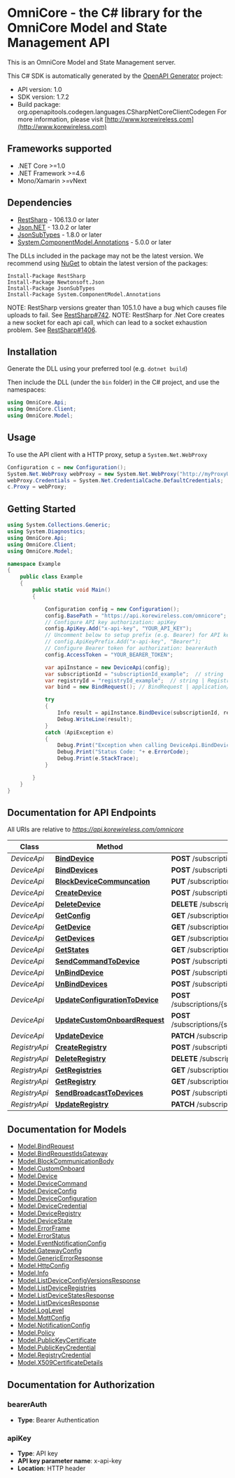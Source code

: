 # OmniCore - the C# library for the OmniCore Model and State Management API

This is an OmniCore Model and State Management server.

This C# SDK is automatically generated by the [OpenAPI Generator](https://openapi-generator.tech) project:

- API version: 1.0
- SDK version: 1.7.2
- Build package: org.openapitools.codegen.languages.CSharpNetCoreClientCodegen
    For more information, please visit [http://www.korewireless.com](http://www.korewireless.com)

<a name="frameworks-supported"></a>
## Frameworks supported
- .NET Core >=1.0
- .NET Framework >=4.6
- Mono/Xamarin >=vNext

<a name="dependencies"></a>
## Dependencies

- [RestSharp](https://www.nuget.org/packages/RestSharp) - 106.13.0 or later
- [Json.NET](https://www.nuget.org/packages/Newtonsoft.Json/) - 13.0.2 or later
- [JsonSubTypes](https://www.nuget.org/packages/JsonSubTypes/) - 1.8.0 or later
- [System.ComponentModel.Annotations](https://www.nuget.org/packages/System.ComponentModel.Annotations) - 5.0.0 or later

The DLLs included in the package may not be the latest version. We recommend using [NuGet](https://docs.nuget.org/consume/installing-nuget) to obtain the latest version of the packages:
```
Install-Package RestSharp
Install-Package Newtonsoft.Json
Install-Package JsonSubTypes
Install-Package System.ComponentModel.Annotations
```

NOTE: RestSharp versions greater than 105.1.0 have a bug which causes file uploads to fail. See [RestSharp#742](https://github.com/restsharp/RestSharp/issues/742).
NOTE: RestSharp for .Net Core creates a new socket for each api call, which can lead to a socket exhaustion problem. See [RestSharp#1406](https://github.com/restsharp/RestSharp/issues/1406).

<a name="installation"></a>
## Installation
Generate the DLL using your preferred tool (e.g. `dotnet build`)

Then include the DLL (under the `bin` folder) in the C# project, and use the namespaces:
```csharp
using OmniCore.Api;
using OmniCore.Client;
using OmniCore.Model;
```
<a name="usage"></a>
## Usage

To use the API client with a HTTP proxy, setup a `System.Net.WebProxy`
```csharp
Configuration c = new Configuration();
System.Net.WebProxy webProxy = new System.Net.WebProxy("http://myProxyUrl:80/");
webProxy.Credentials = System.Net.CredentialCache.DefaultCredentials;
c.Proxy = webProxy;
```

<a name="getting-started"></a>
## Getting Started

```csharp
using System.Collections.Generic;
using System.Diagnostics;
using OmniCore.Api;
using OmniCore.Client;
using OmniCore.Model;

namespace Example
{
    public class Example
    {
        public static void Main()
        {

            Configuration config = new Configuration();
            config.BasePath = "https://api.korewireless.com/omnicore";
            // Configure API key authorization: apiKey
            config.ApiKey.Add("x-api-key", "YOUR_API_KEY");
            // Uncomment below to setup prefix (e.g. Bearer) for API key, if needed
            // config.ApiKeyPrefix.Add("x-api-key", "Bearer");
            // Configure Bearer token for authorization: bearerAuth
            config.AccessToken = "YOUR_BEARER_TOKEN";

            var apiInstance = new DeviceApi(config);
            var subscriptionId = "subscriptionId_example";  // string | Subscription ID
            var registryId = "registryId_example";  // string | Registry ID
            var bind = new BindRequest(); // BindRequest | application/json

            try
            {
                Info result = apiInstance.BindDevice(subscriptionId, registryId, bind);
                Debug.WriteLine(result);
            }
            catch (ApiException e)
            {
                Debug.Print("Exception when calling DeviceApi.BindDevice: " + e.Message );
                Debug.Print("Status Code: "+ e.ErrorCode);
                Debug.Print(e.StackTrace);
            }

        }
    }
}
```

<a name="documentation-for-api-endpoints"></a>
## Documentation for API Endpoints

All URIs are relative to *https://api.korewireless.com/omnicore*

Class | Method | HTTP request | Description
------------ | ------------- | ------------- | -------------
*DeviceApi* | [**BindDevice**](docs/DeviceApi.md#binddevice) | **POST** /subscriptions/{subscriptionId}/registries/{registryId}/bindDeviceToGateway | 
*DeviceApi* | [**BindDevices**](docs/DeviceApi.md#binddevices) | **POST** /subscriptions/{subscriptionId}/registries/{registryId}/bindDevicesToGateway | 
*DeviceApi* | [**BlockDeviceCommuncation**](docs/DeviceApi.md#blockdevicecommuncation) | **PUT** /subscriptions/{subscriptionid}/registries/{registryId}/devices/{deviceId}/communication | 
*DeviceApi* | [**CreateDevice**](docs/DeviceApi.md#createdevice) | **POST** /subscriptions/{subscriptionId}/registries/{registryId}/devices | 
*DeviceApi* | [**DeleteDevice**](docs/DeviceApi.md#deletedevice) | **DELETE** /subscriptions/{subscriptionId}/registries/{registryId}/devices/{deviceId} | 
*DeviceApi* | [**GetConfig**](docs/DeviceApi.md#getconfig) | **GET** /subscriptions/{subscriptionid}/registries/{registryId}/devices/{deviceId}/configVersions | 
*DeviceApi* | [**GetDevice**](docs/DeviceApi.md#getdevice) | **GET** /subscriptions/{subscriptionId}/registries/{registryId}/devices/{deviceId} | 
*DeviceApi* | [**GetDevices**](docs/DeviceApi.md#getdevices) | **GET** /subscriptions/{subscriptionId}/registries/{registryId}/devices | 
*DeviceApi* | [**GetStates**](docs/DeviceApi.md#getstates) | **GET** /subscriptions/{subscriptionid}/registries/{registryId}/devices/{deviceId}/states | 
*DeviceApi* | [**SendCommandToDevice**](docs/DeviceApi.md#sendcommandtodevice) | **POST** /subscriptions/{subscriptionid}/registries/{registryId}/devices/{deviceId}/sendCommandToDevice | 
*DeviceApi* | [**UnBindDevice**](docs/DeviceApi.md#unbinddevice) | **POST** /subscriptions/{subscriptionId}/registries/{registryId}/unbindDeviceFromGateway | 
*DeviceApi* | [**UnBindDevices**](docs/DeviceApi.md#unbinddevices) | **POST** /subscriptions/{subscriptionId}/registries/{registryId}/unbindDevicesFromGateway | 
*DeviceApi* | [**UpdateConfigurationToDevice**](docs/DeviceApi.md#updateconfigurationtodevice) | **POST** /subscriptions/{subscriptionid}/registries/{registryId}/devices/{deviceId}/updateConfigurationToDevice | 
*DeviceApi* | [**UpdateCustomOnboardRequest**](docs/DeviceApi.md#updatecustomonboardrequest) | **POST** /subscriptions/{subscriptionid}/registries/{registryId}/devices/{deviceId}/updateCustomOnboardRequest | 
*DeviceApi* | [**UpdateDevice**](docs/DeviceApi.md#updatedevice) | **PATCH** /subscriptions/{subscriptionId}/registries/{registryId}/devices/{deviceId} | 
*RegistryApi* | [**CreateRegistry**](docs/RegistryApi.md#createregistry) | **POST** /subscriptions/{subscriptionId}/registries | 
*RegistryApi* | [**DeleteRegistry**](docs/RegistryApi.md#deleteregistry) | **DELETE** /subscriptions/{subscriptionId}/registries/{registryId} | 
*RegistryApi* | [**GetRegistries**](docs/RegistryApi.md#getregistries) | **GET** /subscriptions/{subscriptionId}/registries | 
*RegistryApi* | [**GetRegistry**](docs/RegistryApi.md#getregistry) | **GET** /subscriptions/{subscriptionId}/registries/{registryId} | 
*RegistryApi* | [**SendBroadcastToDevices**](docs/RegistryApi.md#sendbroadcasttodevices) | **POST** /subscriptions/{subscriptionid}/registries/{registryId}/sendBroadcastToDevice | 
*RegistryApi* | [**UpdateRegistry**](docs/RegistryApi.md#updateregistry) | **PATCH** /subscriptions/{subscriptionId}/registries/{registryId} | 


<a name="documentation-for-models"></a>
## Documentation for Models

 - [Model.BindRequest](docs/BindRequest.md)
 - [Model.BindRequestIdsGateway](docs/BindRequestIdsGateway.md)
 - [Model.BlockCommunicationBody](docs/BlockCommunicationBody.md)
 - [Model.CustomOnboard](docs/CustomOnboard.md)
 - [Model.Device](docs/Device.md)
 - [Model.DeviceCommand](docs/DeviceCommand.md)
 - [Model.DeviceConfig](docs/DeviceConfig.md)
 - [Model.DeviceConfiguration](docs/DeviceConfiguration.md)
 - [Model.DeviceCredential](docs/DeviceCredential.md)
 - [Model.DeviceRegistry](docs/DeviceRegistry.md)
 - [Model.DeviceState](docs/DeviceState.md)
 - [Model.ErrorFrame](docs/ErrorFrame.md)
 - [Model.ErrorStatus](docs/ErrorStatus.md)
 - [Model.EventNotificationConfig](docs/EventNotificationConfig.md)
 - [Model.GatewayConfig](docs/GatewayConfig.md)
 - [Model.GenericErrorResponse](docs/GenericErrorResponse.md)
 - [Model.HttpConfig](docs/HttpConfig.md)
 - [Model.Info](docs/Info.md)
 - [Model.ListDeviceConfigVersionsResponse](docs/ListDeviceConfigVersionsResponse.md)
 - [Model.ListDeviceRegistries](docs/ListDeviceRegistries.md)
 - [Model.ListDeviceStatesResponse](docs/ListDeviceStatesResponse.md)
 - [Model.ListDevicesResponse](docs/ListDevicesResponse.md)
 - [Model.LogLevel](docs/LogLevel.md)
 - [Model.MqttConfig](docs/MqttConfig.md)
 - [Model.NotificationConfig](docs/NotificationConfig.md)
 - [Model.Policy](docs/Policy.md)
 - [Model.PublicKeyCertificate](docs/PublicKeyCertificate.md)
 - [Model.PublicKeyCredential](docs/PublicKeyCredential.md)
 - [Model.RegistryCredential](docs/RegistryCredential.md)
 - [Model.X509CertificateDetails](docs/X509CertificateDetails.md)


<a name="documentation-for-authorization"></a>
## Documentation for Authorization

<a name="bearerAuth"></a>
### bearerAuth

- **Type**: Bearer Authentication

<a name="apiKey"></a>
### apiKey

- **Type**: API key
- **API key parameter name**: x-api-key
- **Location**: HTTP header

